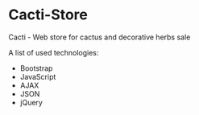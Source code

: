 # Cacti-Store

Cacti - Web store for cactus and decorative herbs sale

A list of used technologies:

- Bootstrap
- JavaScript
- AJAX
- JSON
- jQuery
